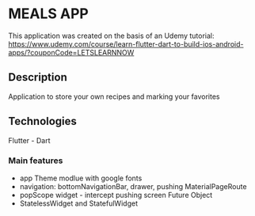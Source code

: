 # MEALS APP
This application was created on the basis of an Udemy tutorial:
https://www.udemy.com/course/learn-flutter-dart-to-build-ios-android-apps/?couponCode=LETSLEARNNOW

## Description
Application to store your own recipes and marking your favorites

## Technologies
Flutter - Dart

### Main features
- app Theme modlue with google fonts
- navigation: bottomNavigationBar, drawer, pushing MaterialPageRoute
- popScope widget - intercept pushing screen Future Object
- StatelessWidget and StatefulWidget
